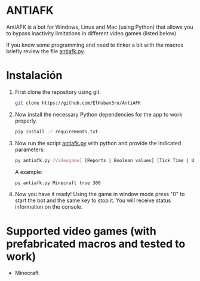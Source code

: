
# ANTIAFK
AntiAFK is a bot for Windows, Linux and Mac (using Python) that allows you to bypass inactivity limitations in different video games (listed below).

If you know some programming and need to tinker a bit with the macros briefly review the file [antiafk.py](https://github.com/ElHaban3ro/AntiAFK/blob/main/antiafk.py).
  
  

# Instalación

1. First clone the repository using git.

	```bash
	git clone https://github.com/ElHaban3ro/AntiAFK
	```    

2. Now install the necessary Python dependencies for the app to work properly.

	```bash	
	pip install -r requirements.txt
	```

3. Now run the script [antiafk.py](https://github.com/ElHaban3ro/AntiAFK/blob/main/antiafk.py) with python and provide the indicated parameters:

	```bash
	py antiafk.py [Videogame] [Reports | Boolean values] [Tick Time | Use a numerical value that is represented in SECONDS]
	```

	A example:
	```bash
	py antiafk.py Minecraft true 300
	```

 
4. Now you have it ready! Using the game in window mode press "0" to start the bot and the same key to stop it. You will receive status information on the console.

  
  

# Supported video games (with prefabricated macros and tested to work)

- Minecraft